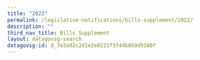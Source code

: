 ```yaml
---
title: "2022"
permalink: /legislative-notifications/bills-supplement/2022/
description: ""
third_nav_title: Bills Supplement
layout: datagovsg-search
datagovsg-id: d_7e3a92c2d1e2e8221f5f44b059d9168f
---
```

